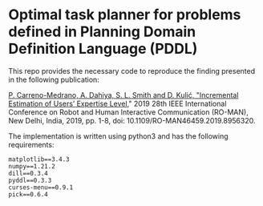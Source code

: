 # Optimal task planner for problems defined in Planning Domain Definition Language (PDDL)

This repo provides the necessary code to reproduce the finding presented in the following publication:

[P. Carreno-Medrano, A. Dahiya, S. L. Smith and D. Kulić, "Incremental Estimation of Users’ Expertise Level](https://ieeexplore.ieee.org/abstract/document/8956320)," 2019 28th IEEE International Conference on Robot and Human Interactive Communication (RO-MAN), New Delhi, India, 2019, pp. 1-8, doi: 10.1109/RO-MAN46459.2019.8956320.
 
The implementation is written using python3 and has the following requirements:

```
matplotlib==3.4.3
numpy==1.21.2
dill==0.3.4
pyddl==0.3.3
curses-menu==0.9.1
pick==0.6.4
```


